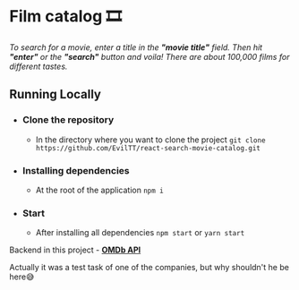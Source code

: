 # Film catalog 🎞
*To search for a movie, enter a title in the ***"movie title"*** field. Then hit ***"enter"*** or the ***"search"*** button and voila! There are about 100,000 films for different tastes.*

## **Running Locally**

- ### Clone the repository  

  - In the directory where you want to clone the project `git clone https://github.com/EvilTT/react-search-movie-catalog.git`

- ### Installing dependencies

   - At the root of the application `npm i`

- ### Start

   - After installing all dependencies `npm start` or `yarn start`

Backend in this project - [**OMDb API**](http://www.omdbapi.com/)

Actually it was a test task of one of the companies, but why shouldn't he be here😅
